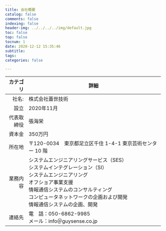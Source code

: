 ```yaml
---
title: 会社概要
catalog: false
comments: false
indexing: false
header-img: ../../../../img/default.jpg
toc: false
top: false
tocnum: 1
date: 2020-12-12 15:35:46
subtitle:
tags: 
categories: false

---
```

|カテゴリ|詳細|
|---:|----------------------------|
|社名:|株式会社蓋世技術|
|設立|2020年11月|
|代表取締役|張海栄|
|資本金|350万円|
|所在地|〒120-0034　東京都足立区千住 1-4-1 東京芸術センター 10 階　　　　　　　　　　|
|業務内容|システムエンジニアリングサービス（SES） <br> システムインテグレーション（SI） <br>システムエンジニアリング<br>オフショア事業支援 <br>情報通信システムのコンサルティング<br>コンピュータネットワークの企画および開発 <br> 情報通信システムの企画、開発|
|連絡先|電　話：050-6862-9985<br>メール：info＠guysense.co.jp|
